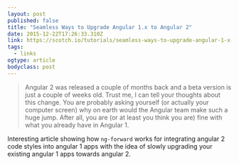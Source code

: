 ```yaml
---
layout: post 
published: false 
title: "Seamless Ways to Upgrade Angular 1.x to Angular 2" 
date: 2015-12-22T17:26:33.310Z 
link: https://scotch.io/tutorials/seamless-ways-to-upgrade-angular-1-x-to-angular-2 
tags:
  - links
ogtype: article 
bodyclass: post 
---
```


> Angular 2 was released a couple of months back and a beta version is just a couple of weeks old. Trust me, I can tell your thoughts about this change. You are probably asking yourself (or actually your computer screen) why on earth would the Angular team make such a huge jump. After all, you are (or at least you think you are) fine with what you already have in Angular 1.

Interesting article showing how `ng-forward` works for integrating angular 2 code styles into angular 1 apps with the idea of slowly upgrading your existing angular 1 apps towards angular 2.